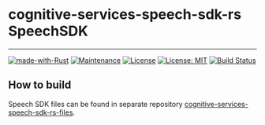 # cognitive-services-speech-sdk-rs SpeechSDK

---
[![made-with-Rust](https://img.shields.io/badge/Made%20with-Rust-1f425f.svg)](https://www.rust-lang.org/)
[![Maintenance](https://img.shields.io/badge/Maintained%3F-yes-green.svg)](../../graphs/commit-activity)
[![License](https://img.shields.io/badge/License-Apache-blue.svg)](LICENSE-APACHE)
[![License: MIT](https://img.shields.io/badge/License-MIT-yellow.svg)](LICENSE-MIT)
[![Build Status](https://www.travis-ci.com/jabber-tools/cognitive-services-speech-sdk-rs.svg?branch=main)](https://www.travis-ci.com/github/jabber-tools/cognitive-services-speech-sdk-rs)

## How to build

Speech SDK files can be found in separate repository [cognitive-services-speech-sdk-rs-files](https://github.com/jabber-tools/cognitive-services-speech-sdk-rs-files).